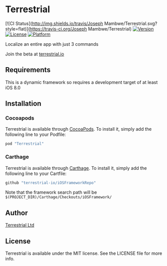 # Terrestrial

[![CI Status](http://img.shields.io/travis/Joseph Mambwe/Terrestrial.svg?style=flat)](https://travis-ci.org/Joseph Mambwe/Terrestrial)
[![Version](https://img.shields.io/cocoapods/v/Terrestrial.svg?style=flat)](http://cocoapods.org/pods/Terrestrial)
[![License](https://img.shields.io/cocoapods/l/Terrestrial.svg?style=flat)](http://cocoapods.org/pods/Terrestrial)
[![Platform](https://img.shields.io/cocoapods/p/Terrestrial.svg?style=flat)](http://cocoapods.org/pods/Terrestrial)

Localize an entire app with just 3 commands 

Join the beta at [terrestrial.io](http://terrestrial.io) 

## Requirements

This is a dynamic framework so requires a development target of at least iOS 8.0

## Installation

### Cocoapods

Terrestrial is available through [CocoaPods](http://cocoapods.org). To install
it, simply add the following line to your Podfile:

```ruby
pod "Terrestrial"
```

### Carthage

Terrestrial is available through [Carthage](https://github.com/Carthage/Carthage). To install
it, simply add the following line to your Cartfile:

```ruby
github "terrestrial-io/iOSFrameworkRepo"
```
Note that the framework search path will be `$(PROJECT_DIR)/Carthage/Checkouts/iOSFramework/`

## Author

[Terrestrial Ltd](http://terrestrial.io)

## License

Terrestrial is available under the MIT license. See the LICENSE file for more info.
